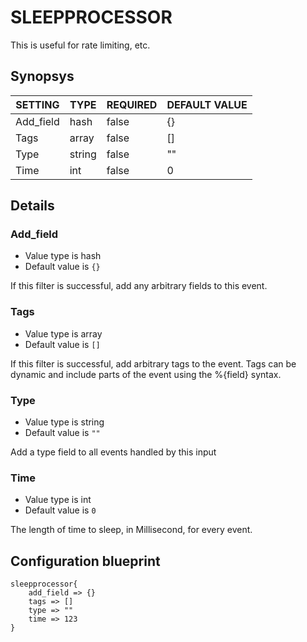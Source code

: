 # SLEEPPROCESSOR
This is useful for rate limiting, etc.

## Synopsys


|  SETTING  |  TYPE  | REQUIRED | DEFAULT VALUE |
|-----------|--------|----------|---------------|
| Add_field | hash   | false    | {}            |
| Tags      | array  | false    | []            |
| Type      | string | false    | ""            |
| Time      | int    | false    |             0 |


## Details

### Add_field
* Value type is hash
* Default value is `{}`

If this filter is successful, add any arbitrary fields to this event.

### Tags
* Value type is array
* Default value is `[]`

If this filter is successful, add arbitrary tags to the event. Tags can be dynamic
and include parts of the event using the %{field} syntax.

### Type
* Value type is string
* Default value is `""`

Add a type field to all events handled by this input

### Time
* Value type is int
* Default value is `0`

The length of time to sleep, in Millisecond, for every event.



## Configuration blueprint

```
sleepprocessor{
	add_field => {}
	tags => []
	type => ""
	time => 123
}
```
